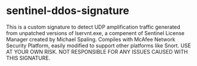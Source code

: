 # sentinel-ddos-signature

This is a custom signature to detect UDP amplification traffic generated from unpatched versions of lservnt.exe, a compenent of Sentinel License Manager created by Michael Spaling. Compiles with McAfee Network Security Platform, easily modified to support other platforms like Snort. USE AT YOUR OWN RISK.  NOT RESPONSIBLE FOR ANY ISSUES CAUSED WITH THIS SIGNATURE.